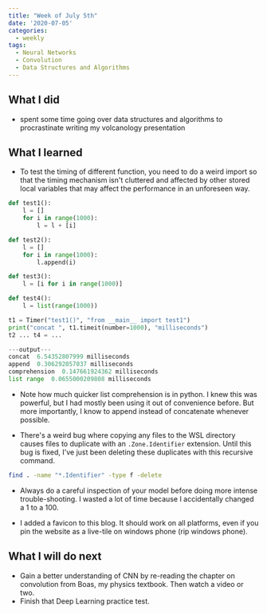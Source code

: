 ```yaml
---
title: "Week of July 5th"
date: '2020-07-05'
categories:
  - weekly
tags:
  - Neural Networks
  - Convolution
  - Data Structures and Algorithms
---
```



## What I did

- spent some time going over data structures and algorithms to procrastinate writing my volcanology presentation

## What I learned

- To test the timing of different function, you need to do a weird import so that the timing mechanism isn't cluttered and affected by other stored local variables that may affect the performance in an unforeseen way.

```python
def test1():
    l = []
    for i in range(1000):
        l = l + [i]

def test2():
    l = []
    for i in range(1000):
        l.append(i)

def test3():
    l = [i for i in range(1000)]

def test4():
    l = list(range(1000))

t1 = Timer("test1()", "from __main__ import test1")
print("concat ", t1.timeit(number=1000), "milliseconds")
t2 ... t4 = ...

---output---
concat  6.54352807999 milliseconds
append  0.306292057037 milliseconds
comprehension  0.147661924362 milliseconds
list range  0.0655000209808 milliseconds
```

- Note how much quicker list comprehension is in python. I knew this was powerful, but I had mostly been using it out of convenience before. But more importantly, I know to append instead of concatenate whenever possible.

- There's a weird bug where copying any files to the WSL directory causes files to duplicate with an `.Zone.Identifier` extension. Until this bug is fixed, I've just been deleting these duplicates with this recursive command.

```bash
find . -name "*.Identifier" -type f -delete
```

- Always do a careful inspection of your model before doing more intense trouble-shooting. I wasted a lot of time because I accidentally changed a 1 to a 100.

- I added a favicon to this blog. It should work on all platforms, even if you pin the website as a live-tile on windows phone (rip windows phone).

## What I will do next

- Gain a better understanding of CNN by re-reading the chapter on convolution from Boas, my physics textbook. Then watch a video or two.
- Finish that Deep Learning practice test.
